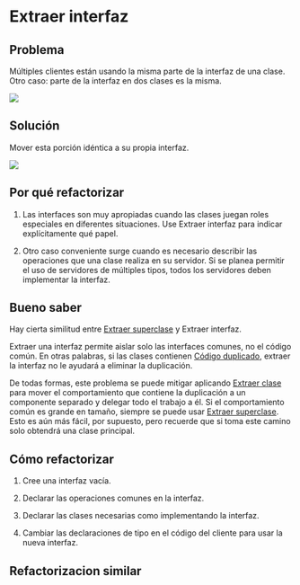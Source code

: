 # Extraer interfaz

## Problema

Múltiples clientes están usando la misma parte de la interfaz de una clase. Otro caso: parte de la interfaz en dos clases es la misma.

![](https://refactoring.guru/images/refactoring/diagrams/Extract%20Interface%20-%20Before.png)

## Solución

Mover esta porción idéntica a su propia interfaz.

![](https://refactoring.guru/images/refactoring/diagrams/Extract%20Interface%20-%20After.png)

## Por qué refactorizar

1. Las interfaces son muy apropiadas cuando las clases juegan roles especiales en diferentes situaciones. Use Extraer interfaz para indicar explícitamente qué papel.

2. Otro caso conveniente surge cuando es necesario describir las operaciones que una clase realiza en su servidor. Si se planea permitir el uso de servidores de múltiples tipos, todos los servidores deben implementar la interfaz.

## Bueno saber

Hay cierta similitud entre [Extraer superclase](../RefactoringPattern/ExtractSuperclass.md) y Extraer interfaz.

Extraer una interfaz permite aislar solo las interfaces comunes, no el código común. En otras palabras, si las clases contienen [Código duplicado](../CodeSmell/DuplicateCode.md), extraer la interfaz no le ayudará a eliminar la duplicación.

De todas formas, este problema se puede mitigar aplicando [Extraer clase](../RefactoringPattern/ExtractClass.md) para mover el comportamiento que contiene la duplicación a un componente separado y delegar todo el trabajo a él. Si el comportamiento común es grande en tamaño, siempre se puede usar [Extraer superclase](../RefactoringPattern/ExtractSuperclass.md). Esto es aún más fácil, por supuesto, pero recuerde que si toma este camino solo obtendrá una clase principal.

## Cómo refactorizar

1. Cree una interfaz vacía.

2. Declarar las operaciones comunes en la interfaz.

3. Declarar las clases necesarias como implementando la interfaz.

4. Cambiar las declaraciones de tipo en el código del cliente para usar la nueva interfaz.

## Refactorizacion similar
